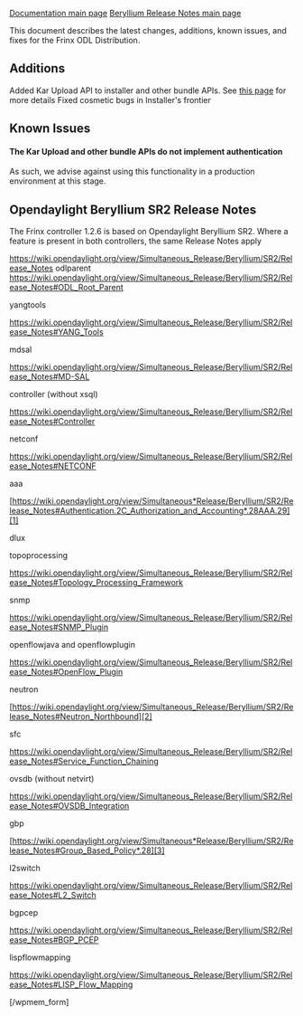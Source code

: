 [Documentation main page](https://frinxio.github.io/Frinx-docs/)
[Beryllium Release Notes main page](https://frinxio.github.io/Frinx-docs/FRINX_ODL_Distribution/Release_Notes/Beryllium.html)
    
This document describes the latest changes, additions, known issues, and fixes for the Frinx ODL Distribution.

## Additions

Added Kar Upload API to installer and other bundle APIs. See <a href="https://frinx.io/frinx-documents/using-the-frinx-api-bundle.html" target="_blank">this page</a> for more details Fixed cosmetic bugs in Installer's frontier

## Known Issues

#### The Kar Upload and other bundle APIs do not implement authentication

As such, we advise against using this functionality in a production environment at this stage.

## Opendaylight Beryllium SR2 Release Notes

The Frinx controller 1.2.6 is based on Opendaylight Beryllium SR2. Where a feature is present in both controllers, the same Release Notes apply

<https://wiki.opendaylight.org/view/Simultaneous_Release/Beryllium/SR2/Release_Notes> odlparent <https://wiki.opendaylight.org/view/Simultaneous_Release/Beryllium/SR2/Release_Notes#ODL_Root_Parent>

yangtools

<https://wiki.opendaylight.org/view/Simultaneous_Release/Beryllium/SR2/Release_Notes#YANG_Tools>

mdsal

<https://wiki.opendaylight.org/view/Simultaneous_Release/Beryllium/SR2/Release_Notes#MD-SAL>

controller (without xsql)

<https://wiki.opendaylight.org/view/Simultaneous_Release/Beryllium/SR2/Release_Notes#Controller>

netconf

<https://wiki.opendaylight.org/view/Simultaneous_Release/Beryllium/SR2/Release_Notes#NETCONF>

aaa

[https://wiki.opendaylight.org/view/Simultaneous*Release/Beryllium/SR2/Release_Notes#Authentication.2C_Authorization_and_Accounting*.28AAA.29][1]

dlux

topoprocessing

<https://wiki.opendaylight.org/view/Simultaneous_Release/Beryllium/SR2/Release_Notes#Topology_Processing_Framework>

snmp

<https://wiki.opendaylight.org/view/Simultaneous_Release/Beryllium/SR2/Release_Notes#SNMP_Plugin>

openflowjava and openflowplugin

<https://wiki.opendaylight.org/view/Simultaneous_Release/Beryllium/SR2/Release_Notes#OpenFlow_Plugin>

neutron

[https://wiki.opendaylight.org/view/Simultaneous_Release/Beryllium/SR2/Release_Notes#Neutron_Northbound][2]

sfc

<https://wiki.opendaylight.org/view/Simultaneous_Release/Beryllium/SR2/Release_Notes#Service_Function_Chaining>

ovsdb (without netvirt)

<https://wiki.opendaylight.org/view/Simultaneous_Release/Beryllium/SR2/Release_Notes#OVSDB_Integration>

gbp

[https://wiki.opendaylight.org/view/Simultaneous*Release/Beryllium/SR2/Release_Notes#Group_Based_Policy*.28][3]

l2switch

<https://wiki.opendaylight.org/view/Simultaneous_Release/Beryllium/SR2/Release_Notes#L2_Switch>

bgpcep

<https://wiki.opendaylight.org/view/Simultaneous_Release/Beryllium/SR2/Release_Notes#BGP_PCEP>

lispflowmapping

<https://wiki.opendaylight.org/view/Simultaneous_Release/Beryllium/SR2/Release_Notes#LISP_Flow_Mapping>

[/wpmem_form]

 [1]: https://wiki.opendaylight.org/view/Simultaneous_Release/Beryllium/SR2/Release_Notes#Authentication.2C_Authorization_and_Accounting_.28AAA.29
 [2]: https://wiki.opendaylight.org/view/Simultaneous_Release/Beryllium/SR2/Release_Notes#OpenFlow_Plugin
 [3]: https://wiki.opendaylight.org/view/Simultaneous_Release/Beryllium/SR2/Release_Notes#Group_Based_Policy_.28
